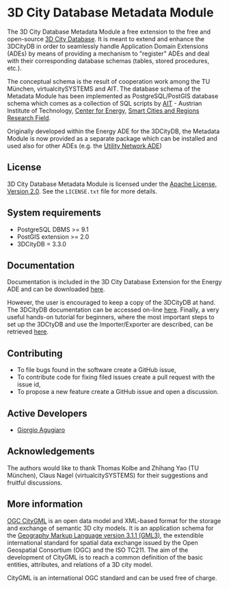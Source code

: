 3D City Database Metadata Module
================

The 3D City Database Metadata Module a free extension to the free and open-source [3D City Database](http://www.3dcitydb.org). It is meant to extend and enhance the 3DCityDB in order to seamlessly handle Application Domain Extensions (ADEs) by means of providing a mechanism to "register" ADEs and deal with their corresponding database schemas (tables, stored procedures, etc.).

The conceptual schema is the result of cooperation work among the TU München, virtualcitySYSTEMS and AIT. The database schema of the Metadata Module has been implemented as PostgreSQL/PostGIS database schema which comes as a collection of SQL scripts by [AIT](https://www.ait.ac.at/en/) - Austrian Institute of Technology, [Center for Energy](https://www.ait.ac.at/en/about-the-ait/center/center-for-energy), [Smart Cities and Regions Research Field](https://www.ait.ac.at/en/research-fields/smart-cities-and-regions).

Originally developed within the Energy ADE for the 3DCityDB, the Metadata Module is now provided as a separate package which can be installed and used also for other ADEs (e.g. the [Utility Network ADE](https://github.com/gioagu/3dcitydb_ade/tree/master/03_utility_network_ade)) 

License
-------
3D City Database Metadata Module is licensed under the [Apache License, Version 2.0](http://www.apache.org/licenses/LICENSE-2.0). See the `LICENSE.txt` file for more details.

System requirements
-------------------
* PostgreSQL DBMS >= 9.1 
* PostGIS extension >= 2.0
* 3DCityDB = 3.3.0

Documentation
-------------
Documentation is included in the 3D City Database Extension for the Energy ADE and can be downloaded [here](https://github.com/gioagu/3dcitydb_ade/tree/master/02_energy_ade/manual).

However, the user is encouraged to keep a copy of the 3DCityDB at hand. The 3DCityDB documentation can be accessed on-line [here](https://github.com/3dcitydb/3dcitydb/tree/master/Documentation).
Finally, a very useful hands-on tutorial for beginners, where the most important steps to set up the 3DCtyDB and use the Importer/Exporter are described, can be retrieved [here](https://github.com/3dcitydb/tutorials).

Contributing
------------
* To file bugs found in the software create a GitHub issue,
* To contribute code for fixing filed issues create a pull request with the issue id,
* To propose a new feature create a GitHub issue and open a discussion.

Active Developers
--------------------
* [Giorgio Agugiaro](mailto:giorgio.agugiaro@ait.ac.at)

Acknowledgements  
-----------------------------------
The authors would like to thank Thomas Kolbe and Zhihang Yao (TU München), Claus Nagel (virtualcitySYSTEMS) for their suggestions and fruitful discussions.

More information
----------------
[OGC CityGML](http://www.opengeospatial.org/standards/citygml) is an open data model and XML-based format for the storage and exchange of semantic 3D city models. It is an application schema for the [Geography Markup Language version 3.1.1 (GML3)](http://www.opengeospatial.org/standards/gml), the extendible international standard for spatial data exchange issued by the Open Geospatial Consortium (OGC) and the ISO TC211. The aim of the development of CityGML is to reach a common definition of the basic entities, attributes, and relations of a 3D city model.

CityGML is an international OGC standard and can be used free of charge.

